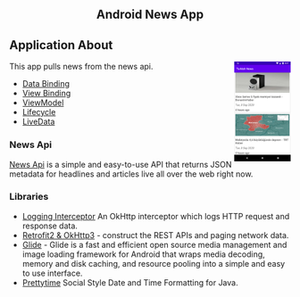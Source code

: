 <h2 align="center">
Android News App
</h2>



## Application About
<img src="app/app-ss.png" align="right" width="20%"/>

 
This app pulls news from the news api.

 - [Data Binding](https://developer.android.com/topic/libraries/data-binding)
 - [View Binding](https://developer.android.com/topic/libraries/view-binding)
 - [ViewModel](https://developer.android.com/topic/libraries/architecture/viewmodel)
 - [Lifecycle](https://developer.android.com/guide/components/activities/activity-lifecycle)
 - [LiveData](https://developer.android.com/topic/libraries/architecture/livedata)
 
  

### News Api
[News Api](https://newsapi.org/) is a simple and easy-to-use API that returns JSON metadata for headlines and articles live all over the web right now.
  
### Libraries
- [Logging Interceptor](https://github.com/square/okhttp/tree/master/okhttp-logging-interceptor) An OkHttp interceptor which logs HTTP request and response data.
- [Retrofit2 & OkHttp3](https://github.com/square/retrofit) - construct the REST APIs and paging network data.
- [Glide](https://github.com/bumptech/glide) - Glide is a fast and efficient open source media management and image loading framework for Android that wraps media decoding, memory and disk caching, and resource pooling into a simple and easy to use interface.
- [Prettytime](https://github.com/ocpsoft/prettytime) Social Style Date and Time Formatting for Java.
